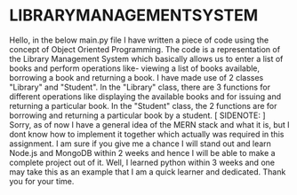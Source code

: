 # LIBRARYMANAGEMENTSYSTEM
Hello, in the below main.py file I have written a piece of code using the concept of Object Oriented Programming. The code is a representation of the Library Management System which basically allows us to enter a list of books and perform operations like- viewing a list of books available, borrowing a book and returning a book. I have made use of 2 classes "Library" and "Student". In the "Library" class, there are 3 functions for different operations like displaying the available books and for issuing and returning a particular book. In the "Student" class, the 2 functions are for borrowing and returning a particular book by a student. 
   [ SIDENOTE: ]   Sorry, as of now I have a general idea of the MERN stack and what it is, but I dont know how to implement it together which actually was required in this assignment. I am sure if you give me a chance I will stand out and learn Node.js and MongoDB within 2 weeks and hence I will be able to make a complete project out of it. Well, I learned python within 3 weeks and one may take this as an example that I am a quick learner and dedicated. Thank you for your time.
